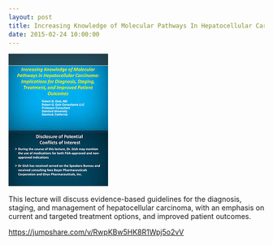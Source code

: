 ```yaml
---
layout: post
title: Increasing Knowledge of Molecular Pathways In Hepatocellular Carcinoma
date: 2015-02-24 10:00:00
---
```


![](/assets/images/increasing-knowledge-of-molecular-pathways-in-hepatocellular-carcinoma-02-25.jpg)

This lecture will discuss evidence-based guidelines for the diagnosis, staging, and management of hepatocellular carcinoma, with an emphasis on current and targeted treatment options, and improved patient outcomes.

<https://jumpshare.com/v/RwpKBw5HK8R1Wpj5o2vV>